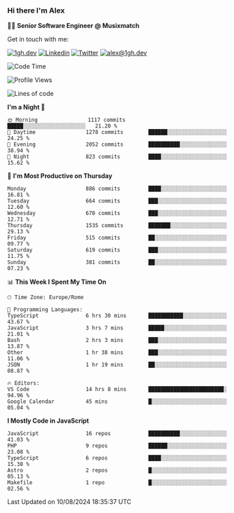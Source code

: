 ### Hi there I'm Alex

👨‍💻 __Senior Software Engineer @ Musixmatch__

Get in touch with me:

[![1gh.dev](https://img.shields.io/static/v1?label=1gh.dev&message=%20&color=red&logo=&style=flat-square&logoColor=white)](https://www.1gh.dev/)
[![Linkedin](https://img.shields.io/static/v1?label=Linkedin&message=%20&color=blue&logo=Linkedin&style=flat-square&logoColor=white)](https://linkedin.com/in/alexghirelli)
[![Twitter](https://img.shields.io/static/v1?label=Twitter&message=%20&color=blue&logo=Twitter&style=flat-square&logoColor=white)](https://twitter.com/alexGhirelli)
[![alex@1gh.dev](https://img.shields.io/static/v1?label=alex@1gh.dev&message=%20&color=red&logo=gmail&style=flat-square&logoColor=white)](mailto:alex@1gh.dev)

<!--START_SECTION:waka-->
![Code Time](http://img.shields.io/badge/Code%20Time-8%2C021%20hrs%2034%20mins-blue)

![Profile Views](http://img.shields.io/badge/Profile%20Views-0-blue)

![Lines of code](https://img.shields.io/badge/From%20Hello%20World%20I%27ve%20Written-25.6%20million%20lines%20of%20code-blue)

**I'm a Night 🦉** 

```text
🌞 Morning                1117 commits        █████░░░░░░░░░░░░░░░░░░░░   21.20 % 
🌆 Daytime                1278 commits        ██████░░░░░░░░░░░░░░░░░░░   24.25 % 
🌃 Evening                2052 commits        ██████████░░░░░░░░░░░░░░░   38.94 % 
🌙 Night                  823 commits         ████░░░░░░░░░░░░░░░░░░░░░   15.62 % 
```
📅 **I'm Most Productive on Thursday** 

```text
Monday                   886 commits         ████░░░░░░░░░░░░░░░░░░░░░   16.81 % 
Tuesday                  664 commits         ███░░░░░░░░░░░░░░░░░░░░░░   12.60 % 
Wednesday                670 commits         ███░░░░░░░░░░░░░░░░░░░░░░   12.71 % 
Thursday                 1535 commits        ███████░░░░░░░░░░░░░░░░░░   29.13 % 
Friday                   515 commits         ██░░░░░░░░░░░░░░░░░░░░░░░   09.77 % 
Saturday                 619 commits         ███░░░░░░░░░░░░░░░░░░░░░░   11.75 % 
Sunday                   381 commits         ██░░░░░░░░░░░░░░░░░░░░░░░   07.23 % 
```


📊 **This Week I Spent My Time On** 

```text
🕑︎ Time Zone: Europe/Rome

💬 Programming Languages: 
TypeScript               6 hrs 30 mins       ███████████░░░░░░░░░░░░░░   43.67 % 
JavaScript               3 hrs 7 mins        █████░░░░░░░░░░░░░░░░░░░░   21.01 % 
Bash                     2 hrs 3 mins        ███░░░░░░░░░░░░░░░░░░░░░░   13.87 % 
Other                    1 hr 38 mins        ███░░░░░░░░░░░░░░░░░░░░░░   11.06 % 
JSON                     1 hr 19 mins        ██░░░░░░░░░░░░░░░░░░░░░░░   08.87 % 

🔥 Editors: 
VS Code                  14 hrs 8 mins       ████████████████████████░   94.96 % 
Google Calendar          45 mins             █░░░░░░░░░░░░░░░░░░░░░░░░   05.04 % 
```

**I Mostly Code in JavaScript** 

```text
JavaScript               16 repos            ██████████░░░░░░░░░░░░░░░   41.03 % 
PHP                      9 repos             ██████░░░░░░░░░░░░░░░░░░░   23.08 % 
TypeScript               6 repos             ████░░░░░░░░░░░░░░░░░░░░░   15.38 % 
Astro                    2 repos             █░░░░░░░░░░░░░░░░░░░░░░░░   05.13 % 
Makefile                 1 repo              █░░░░░░░░░░░░░░░░░░░░░░░░   02.56 % 
```




 Last Updated on 10/08/2024 18:35:37 UTC
<!--END_SECTION:waka-->
